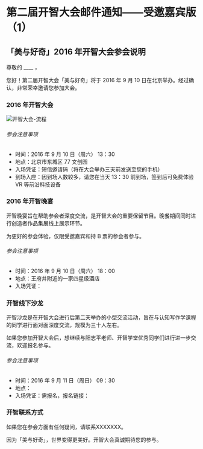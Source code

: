 # 第二届开智大会邮件通知——受邀嘉宾版（1）

## 「美与好奇」2016 年开智大会参会说明

尊敬的 ____ ，
 
您好！第二届开智大会「美与好奇」将于 2016 年 9 月 10 日在北京举办。经过确认，非常荣幸邀请您参加大会。
 
### 2016 年开智大会
 
 ![开智大会-流程](http://cdn.huodongxing.com/file/20150324/117441FD52C74D84743BDF42D0D2DC2106/30482408647834778.jpg)
 
###### 参会注意事项
 - 时间：2016 年 9 月 10 日（周六） 13：30
 - 地点：北京市东城区 77 文创园
 - 入场凭证：短信邀请码（将在大会举办三天前发送至您的手机）
 - 到场入座：因到场人数较多，请您在当天 13：30 前到场，签到后可免费体验 VR 等前沿科技设备 
 
### 2016 年开智晚宴
开智晚宴旨在帮助参会者深度交流，是开智大会的重要保留节目。晚餐期间同时进行创造者作品集展线上展示环节。

为更好的参会体验，仅限受邀嘉宾和持 B 票的参会者参与。

###### 参会注意事项      
  - 时间：2016 年 9 月 10 日（周六） 18：00
  - 地点：王府井附近的一家四星级酒店
  - 入场凭证：

### 开智线下沙龙
开智沙龙是在开智大会进行后第二天举办的小型交流活动，旨在与认知写作学课程的同学进行面对面深度交流，规模为三十人左右。

如果您参加开智大会后，想继续与阳志平老师、开智学堂优秀同学们进行进一步交流，欢迎报名参与。

###### 参会注意事项 
  - 时间：2016 年 9 月 11 日（周日） 09：30
  - 地点：
  - 入场凭证：需报名，报名链接：  

### 开智联系方式
  如果您在参会方面有任何疑问，请联系XXXXXXX。
  
 
因为「美与好奇」，世界变得更美好。开智大会真诚期待您的参与。
 
